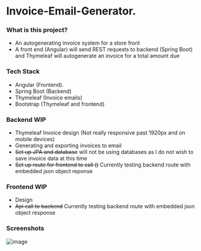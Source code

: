 # Invoice-Email-Generator.

### What is this project?
* An autogenerating invoice system for a store front
* A front end (Angular) will send REST requests to backend (Spring Boot) and Thymeleaf will autogenerate an invoice for a total amount due

### Tech Stack
* Angular (Frontend).
* Spring Boot (Backend)
* Thymeleaf (Invoice emails)
* Bootstrap (Thymeleaf and frontend)

### Backend WIP
* Thymeleaf Invoice design (Not really responsive past 1920px and on mobile devices)
* Generating and exporting invoices to email
* ~~Set up JPA and database~~ will not be using databases as I do not wish to save invoice data at this time
* ~~Set up route for frontend to call ()~~ Currently testing backend route with embedded json object reponse

### Frontend WIP
* Design
* ~~Api call to backend~~ Currently testing backend route with embedded json object response

### Screenshots
![image](https://user-images.githubusercontent.com/57853013/118371400-2107f180-b572-11eb-91a8-b39f2c1ebbf0.png)

